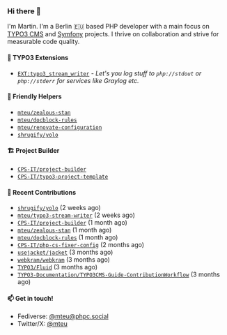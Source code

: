 ### Hi there 👋

I'm Martin. I'm a Berlin 🇪🇺 based PHP developer with a main focus on [TYPO3 CMS](https://typo3.org/) and [Symfony](https://symfony.com/) projects. I thrive on
collaboration and strive for measurable code quality.

#### 🧡 TYPO3 Extensions
- [`EXT:typo3_stream_writer`](https://github.com/mteu/typo3-stream-writer) - _Let's you log stuff to `php://stdout` or `
php://stderr` for services like Graylog etc._

#### 🚜 Friendly Helpers

- [`mteu/zealous-stan`](https://github.com/mteu/zealous-stan)
- [`mteu/docblock-rules`](https://github.com/mteu/docblock-rules)
- [`mteu/renovate-configuration`](https://github.com/mteu/renovate-configuration)
- [`shrugify/yolo`](https://github.com/shrugify/yolo)

#### 🏗️ Project Builder

- [`CPS-IT/project-builder`](https://github.com/CPS-IT/project-builder)
- [`CPS-IT/typo3-project-template`](https://github.com/CPS-IT/typo3-project-template)

#### 👷 Recent Contributions


- [`shrugify/yolo`](https://github.com/shrugify/yolo) (2 weeks ago)
- [`mteu/typo3-stream-writer`](https://github.com/mteu/typo3-stream-writer) (2 weeks ago)
- [`CPS-IT/project-builder`](https://github.com/CPS-IT/project-builder) (1 month ago)
- [`mteu/zealous-stan`](https://github.com/mteu/zealous-stan) (1 month ago)
- [`mteu/docblock-rules`](https://github.com/mteu/docblock-rules) (1 month ago)
- [`CPS-IT/php-cs-fixer-config`](https://github.com/CPS-IT/php-cs-fixer-config) (2 months ago)
- [`usejacket/jacket`](https://github.com/usejacket/jacket) (3 months ago)
- [`webkram/webkram`](https://github.com/webkram/webkram) (3 months ago)
- [`TYPO3/Fluid`](https://github.com/TYPO3/Fluid) (3 months ago)
- [`TYPO3-Documentation/TYPO3CMS-Guide-ContributionWorkflow`](https://github.com/TYPO3-Documentation/TYPO3CMS-Guide-ContributionWorkflow) (3 months ago)

#### 📫 Get in touch!

- Fediverse: [@mteu@phpc.social](https://phpc.social/@mteu)
- Twitter/X: [@mteu](https://x.com/mteu)
